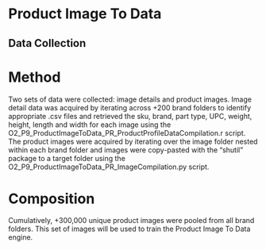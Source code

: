 # Product Image To Data

## Data Collection
# Method
Two sets of data were collected: image details and product images. 
Image detail data was acquired by iterating across +200 brand folders to identify appropriate .csv files and retrieved the sku, brand, part type, UPC, weight, height, length and width for each image using the O2_P9_ProductImageToData_PR_ProductProfileDataCompilation.r script. 
The product images were acquired by iterating over the image folder nested within each brand folder and images were copy-pasted with the “shutil” package to a target folder using the O2_P9_ProductImageToData_PR_ImageCompilation.py script.

# Composition
Cumulatively, +300,000 unique product images were pooled from all brand folders. This set of images will be used to train the Product Image To Data engine.  



